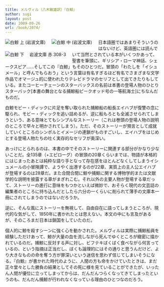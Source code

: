 ```yaml
---
title: メルヴィル（八木敏雄訳）『白鯨』
author: sugi
layout: post
date: 2009-09-26
url: /book/2074/
---
```

<a href="http://www.amazon.co.jp/exec/obidos/ASIN/4003230817/chezsugi-22/ref=nosim/" name="amazletlink" target="_blank"><img src="http://i0.wp.com/ecx.images-amazon.com/images/I/51F1N8YZDCL._SL160_.jpg?w=660" alt="白鯨 上 (岩波文庫)"  class="alignleft" style="float: left; margin: 0 20px 20px 0;" data-recalc-dims="1" /></a><a href="http://www.amazon.co.jp/exec/obidos/ASIN/4003230825/chezsugi-22/ref=nosim/" name="amazletlink" target="_blank"><img src="http://i2.wp.com/ecx.images-amazon.com/images/I/519PAT0HVJL._SL160_.jpg?w=660" alt="白鯨 中 (岩波文庫)" class="alignleft" style="float: left; margin: 0 20px 20px 0;" data-recalc-dims="1" /></a><a href="http://www.amazon.co.jp/exec/obidos/ASIN/4003230833/chezsugi-22/ref=nosim/" name="amazletlink" target="_blank"><img src="http://i0.wp.com/ecx.images-amazon.com/images/I/61RCRGGS48L._SL160_.jpg?w=660" alt="白鯨 下　   岩波文庫 赤 308-3" class="alignleft" style="float: left; margin: 0 20px 20px 0;" data-recalc-dims="1" /></a>

日本語圏ではあまりそういうのはないけど、英語圏には読んでいて当然とされている本がいくつかあって、聖書を筆頭に、ギリシア・ローマ神話、シェークスピア......そしてこの『白鯨」もそのひとつだ。冒頭の「わたしを「イシュメール」と呼んでもらおう」という言葉は有名すぎるほど有名でさまざまな文学作品でオマージュ的に使われたりテレビドラマのセリフとして出てきたりもしている。またコーヒーチェーンのスターバックスの名前は本書の登場人物のひとりスターバック<span class="footnote">[本書の舞台となる捕鯨船ピークオッド号の一等航海士]</span>にちなんだものだ。

白鯨モビー・ディックに片足を奪い取られた捕鯨船の船長エイハブが復讐の念に駆られ、モビー・ディックを追い詰めるが、逆に船もろとも全滅させられてしまうという、ある意味とてもシンプルなストーリー（これは巻頭の登場人物の説明のところで早々と明かされてしまう）。ただ、そのストーリーが預言として成就していくところのシンボルとイメージの連鎖がものすごいし、エイハブをはじめとする登場人物たちの吐く実存的なセリフが奥深い。

あっけにとられるのは、本書の中でそのストーリーに関連する部分がかなり少ないことだ。全135章（+エピローグ）の冒頭の20章くらいまでは、物語が本格的にはじまったあとは純粋な語り手となって存在感をほとんどなくしてしまうイシュメールの小冒険譚で、ようやく出港するのが22章、実質上の主人公エイハブが登場するのは28章だ。また合間合間に鯨や捕鯨に関する博物学的または文献学的な説明を披露する章がまぎれこむ。それ以外の主要人物が登場する章だって、ストーリーの進行に意味をもつかといえば微妙で、おそらく現代の文芸誌の編集者のところに持ち込んだとしたら六分の一くらいに削られて薄手の文庫本一冊にされてしまうのではないだろうか。

逆に、そんな風にストーリーを無視して、自由自在に語ってしまうところが、現代的な気がして、1850年に書かれたとは思えない。本文の中にも言及があるが、そのころまだ日本は鎖国をしていたのだ。

個人的に鯨を殺すシーンに強く心を動かされた。メルヴィルは実際に捕鯨船員を経験しただけあって、鯨が大量の血を流しながら死んでゆくところが緻密に描かれているのだ。捕鯨に反対する声に対し、ビフテキばくばく食べながら何言っているの、という指摘は正当だし、ぼくも論理的にはその通りと思うんだけど、より大きなものの命を奪う方が罪深いという迷信を思わず信じてしまいそうになる。『白鯨』が書かれた時代のように、人間の方も命をかけていたときは、まだ正々堂々とした勝負の結果としてその死に様を見ていることができたが、いったん人間が優位に立ってしまってからは、だんだんつらくなってきてしまったというのも、だんだん捕鯨が行われなくなっている理由のひとつなのだろう。

